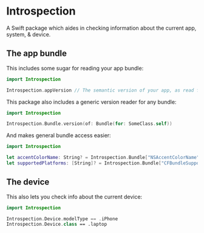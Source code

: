 # Introspection #

A Swift package which aides in checking information about the current app, system, & device.



## The app bundle ##

This includes some sugar for reading your app bundle:

```swift
import Introspection

Introspection.appVersion // The semantic version of your app, as read from its bundle info, parsed into a `SemVer` value 
```


This package also includes a generic version reader for any bundle:

```swift
import Introspection

Introspection.Bundle.version(of: Bundle(for: SomeClass.self))
```


And makes general bundle access easier:

```swift
import Introspection

let accentColorName: String? = Introspection.Bundle["NSAccentColorName"]
let supportedPlatforms: [String]? = Introspection.Bundle["CFBundleSupportedPlatforms"]
```



## The device ##

This also lets you check info about the current device:

```swift
import Introspection

Introspection.Device.modelType == .iPhone
Introspection.Device.class == .laptop
```
